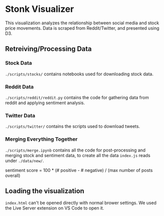 # Stonk Visualizer

This visualization analyzes the relationship between social media and stock price movements. Data is scraped from Reddit/Twitter, and presented using D3. 

## Retreiving/Processing Data 

### Stock Data
`./scripts/stocks/` contains notebooks used for downloading stock data.

### Reddit Data
`./scripts/reddit/reddit.py` contains the code for gathering data from reddit and applying sentiment analysis. 

### Twitter Data
`./scripts/twitter/` contains the scripts used to download tweets.

### Merging Everything Together
`./scripts/merge.ipynb` contains all the code for post-processing and merging stock and sentiment data, to create all the data `index.js` reads under `./data/new/`. 

sentiment score = 100 * (# positive - # negative) / (max number of posts overall)

## Loading the visualization
`index.html` can't be opened directly with normal brower settings. We used the Live Server extension on VS Code to open it. 